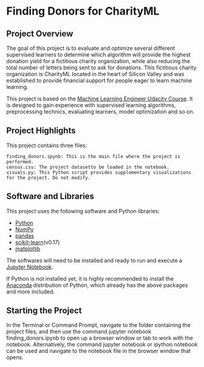# Finding Donors for CharityML

## Project Overview
The goal of this project is to evaluate and optimize several different supervised learners to determine which algorithm will provide the highest donation yield for a fictitious charity organization, while also reducing the total number of letters being sent to ask for donations. This fictitious charity organization is CharityML located in the heart of Silicon Valley and was established to provide financial support for people eager to learn machine learning.

This project is based on the [Machine Learning Engineer Udacity Course](https://eu.udacity.com/course/machine-learning-engineer-nanodegree--nd009). It is designed to gain experience with supervised learning algorithms, preprocessing technics, evaluating learners, model optimization and so on.

 ## Project Highlights
This project contains three files:

    finding_donors.ipynb: This is the main file where the project is performed.
    census.csv: The project datasetto be loaded in the notebook.
    visuals.py: This Python script provides supplementary visualizations for the project. Do not modify.

## Software and Libraries
This project uses the following software and Python libraries:

- [Python](https://www.python.org/download/releases/3.0/)
- [NumPy](http://www.numpy.org/)
- [pandas](http://pandas.pydata.org/)
- [scikit-learn](http://scikit-learn.org/stable/)(v0.17)
- [matplotlib](http://matplotlib.org/)

The softwares will need to be installed and ready to run and execute a [Jupyter Notebook](http://ipython.org/notebook.html).

If Python is not installed yet, it is highly recommended to install the [Anaconda](http://continuum.io/downloads) distribution of Python, which already has the above packages and more included. 

## Starting the Project
In the Terminal or Command Prompt, navigate to the folder containing the project files, and then use the command jupyter notebook finding_donors.ipynb to open up a browser window or tab to work with the notebook. Alternatively, the command jupyter notebook or ipython notebook can be used and navigate to the notebook file in the browser window that opens. 
